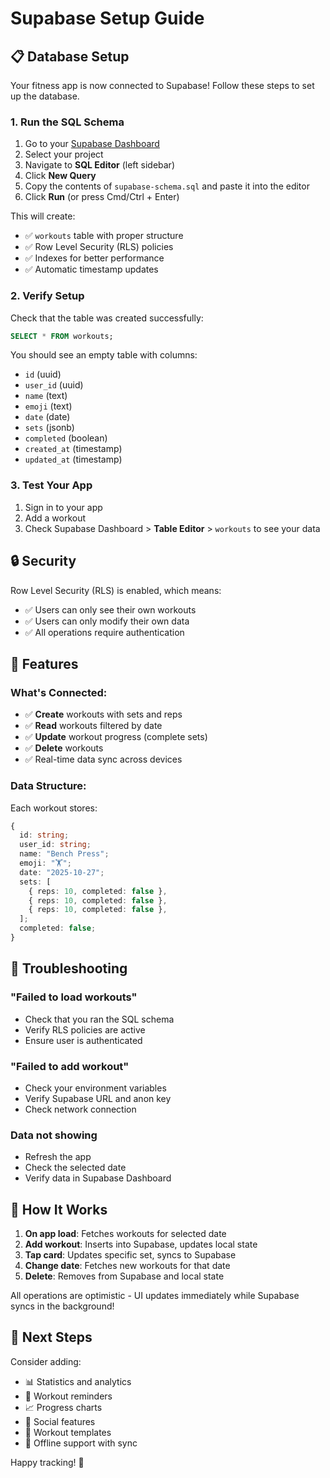 # Supabase Setup Guide

## 📋 Database Setup

Your fitness app is now connected to Supabase! Follow these steps to set up the database.

### 1. Run the SQL Schema

1. Go to your [Supabase Dashboard](https://supabase.com/dashboard)
2. Select your project
3. Navigate to **SQL Editor** (left sidebar)
4. Click **New Query**
5. Copy the contents of `supabase-schema.sql` and paste it into the editor
6. Click **Run** (or press Cmd/Ctrl + Enter)

This will create:

- ✅ `workouts` table with proper structure
- ✅ Row Level Security (RLS) policies
- ✅ Indexes for better performance
- ✅ Automatic timestamp updates

### 2. Verify Setup

Check that the table was created successfully:

```sql
SELECT * FROM workouts;
```

You should see an empty table with columns:

- `id` (uuid)
- `user_id` (uuid)
- `name` (text)
- `emoji` (text)
- `date` (date)
- `sets` (jsonb)
- `completed` (boolean)
- `created_at` (timestamp)
- `updated_at` (timestamp)

### 3. Test Your App

1. Sign in to your app
2. Add a workout
3. Check Supabase Dashboard > **Table Editor** > `workouts` to see your data

## 🔒 Security

Row Level Security (RLS) is enabled, which means:

- ✅ Users can only see their own workouts
- ✅ Users can only modify their own data
- ✅ All operations require authentication

## 🎯 Features

### What's Connected:

- ✅ **Create** workouts with sets and reps
- ✅ **Read** workouts filtered by date
- ✅ **Update** workout progress (complete sets)
- ✅ **Delete** workouts
- ✅ Real-time data sync across devices

### Data Structure:

Each workout stores:

```typescript
{
  id: string;
  user_id: string;
  name: "Bench Press";
  emoji: "🏋️";
  date: "2025-10-27";
  sets: [
    { reps: 10, completed: false },
    { reps: 10, completed: false },
    { reps: 10, completed: false },
  ];
  completed: false;
}
```

## 🔧 Troubleshooting

### "Failed to load workouts"

- Check that you ran the SQL schema
- Verify RLS policies are active
- Ensure user is authenticated

### "Failed to add workout"

- Check your environment variables
- Verify Supabase URL and anon key
- Check network connection

### Data not showing

- Refresh the app
- Check the selected date
- Verify data in Supabase Dashboard

## 📱 How It Works

1. **On app load**: Fetches workouts for selected date
2. **Add workout**: Inserts into Supabase, updates local state
3. **Tap card**: Updates specific set, syncs to Supabase
4. **Change date**: Fetches new workouts for that date
5. **Delete**: Removes from Supabase and local state

All operations are optimistic - UI updates immediately while Supabase syncs in the background!

## 🚀 Next Steps

Consider adding:

- 📊 Statistics and analytics
- 🔔 Workout reminders
- 📈 Progress charts
- 👥 Social features
- 🎯 Workout templates
- 📱 Offline support with sync

Happy tracking! 💪
